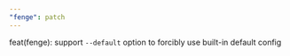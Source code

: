 ```yaml
---
"fenge": patch
---
```


feat(fenge): support `--default` option to forcibly use built-in default config

